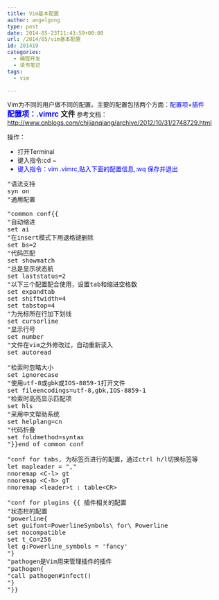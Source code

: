 ```yaml
---
title: Vim基本配置
author: angelgong
type: post
date: 2014-05-23T11:43:59+00:00
url: /2014/05/vim基本配置
id: 201419
categories:
  - 编程开发
  - 读书笔记
tags:
  - vim

---
```

Vim为不同的用户做不同的配置。主要的配置包括两个方面：<span style="color:#0000FF;">配置项</span>+<span style="color:#0000FF;">插件<br /> <span style="font-size:larger;"><strong>配置项：.vimrc </strong></span></span><span style="font-size:larger;"><strong>文件 </strong></span>参考文档：http://www.cnblogs.com/chijianqiang/archive/2012/10/31/2748729.html
	  
操作： 

  * 打开Terminal 
  * 键入指令:cd ~ 
  * <span style="color:#0000FF;">键入指令：vim .vimrc,贴入下面的配置信息,:wq 保存并退出</span> 

<pre class="brush:bash;">"语法支持
syn on
"通用配置

"common conf{{
"自动缩进
set ai
"在insert模式下用退格键删除
set bs=2
"代码匹配
set showmatch
"总是显示状态航
set laststatus=2
"以下三个配置配合使用，设置tab和缩进空格数
set expandtab
set shiftwidth=4
set tabstop=4
"为光标所在行加下划线
set cursorline
"显示行号
set number
"文件在vim之外修改过，自动重新读入
set autoread

"检索时忽略大小
set ignorecase
"使用utf-8或gbk或IOS-8859-1打开文件
set fileencodings=utf-8,gbk,IOS-8859-1
"检索时高亮显示匹配项
set hls
"采用中文帮助系统
set helplang=cn
"代码折叠
set foldmethod=syntax
"}}end of common conf

"conf for tabs, 为标签页进行的配置，通过ctrl h/l切换标签等
let mapleader = ","
nnoremap &lt;C-l&gt; gt
nnoremap &lt;C-h&gt; gT
nnoremap &lt;leader&gt;t : table&lt;CR&gt;

"conf for plugins {{ 插件相关的配置
"状态栏的配置
"powerline{
set guifont=PowerlineSymbols\ for\ Powerline
set nocompatible
set t_Co=256
let g:Powerline_symbols = &#39;fancy&#39;
"}
"pathogen是Vim用来管理插件的插件
"pathogen{
"call pathogen#infect()
"}
"}}</pre>

<span style="font-size:larger;">&nbsp;</span>